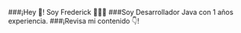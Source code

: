 

###¡Hey 👋! Soy Frederick 👨🏻‍💻
###Soy Desarrollador Java con 1 años experiencia.
###¡Revisa mi contenido 👇!

<!--
**FrederickPerez1703/FrederickPerez1703** is a ✨ _special_ ✨ repository because its `README.md` (this file) appears on your GitHub profile.

Here are some ideas to get you started:

- 🔭 I’m currently working on ...
- 🌱 I’m currently learning ...
- 👯 I’m looking to collaborate on ...
- 🤔 I’m looking for help with ...
- 💬 Ask me about ...
- 📫 How to reach me: ...
- 😄 Pronouns: ...
- ⚡ Fun fact: ...
-->
